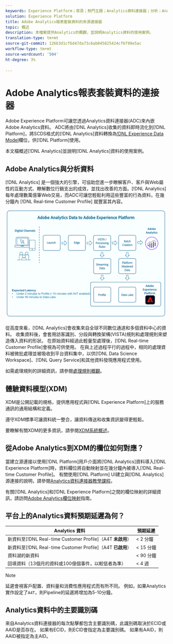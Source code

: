 ```yaml
---
keywords: Experience Platform；首頁；熱門主題；Analytics資料連接器；分析；Analytics
solution: Experience Platform
title: Adobe Analytics報表套裝資料的來源連接器
topic: 概述
description: 本檔案提供Analytics的概觀，並說明Analytics資料的使用案例。
translation-type: tm+mt
source-git-commit: 126b3d1cf6d47da73c6ab045825424cf6f99e5ac
workflow-type: tm+mt
source-wordcount: '504'
ht-degree: 3%

---
```



# Adobe Analytics報表套裝資料的連接器

Adobe Experience Platform可讓您透過Analytics資料連接器(ADC)來內嵌Adobe Analytics資料。 ADC將由[!DNL Analytics]收集的資料即時流化到[!DNL Platform]，將SCDS格式的[!DNL Analytics]資料轉換為[!DNL Experience Data Model](XDM)欄位，供[!DNL Platform]使用。

本文檔概述[!DNL Analytics]並說明[!DNL Analytics]資料的使用案例。

## Adobe Analytics與分析資料

[!DNL Analytics] 是一個強大的引擎，可協助您進一步瞭解客戶、客戶與Web屬性的互動方式、瞭解數位行銷支出的成效，並找出改善的方面。[!DNL Analytics] 每年處理數萬億筆Web交易，而ADC可讓您輕鬆利用這些豐富的行為資料，在幾分鐘內 [!DNL Real-time Customer Profile] 就豐富其內容。

![](./images/analytics-data-experience-platform.png)

從高度來看，[!DNL Analytics]會收集來自全球不同數位通道和多個資料中心的資料。 收集資料後，會套用訪客識別、分段與轉換架構(VISTA)規則和處理規則來塑造傳入資料的形狀。 在原始資料經過此輕量型處理後，[!DNL Real-time Customer Profile]會視為可供使用。 在與上述過程平行的過程中，相同的處理資料被微批處理並被吸收到平台資料集中，以供[!DNL Data Science Workspace]、[!DNL Query Service]和其他資料發現應用程式使用。

如需處理規則的詳細資訊，請參閱[處理規則概觀](https://docs.adobe.com/content/help/zh-Hant/analytics/admin/admin-tools/processing-rules/processing-rules.html)。

## 體驗資料模型(XDM)

XDM是公開記載的規格，提供應用程式與[!DNL Experience Platform]上的服務通訊的通用結構和定義。

遵守XDM標準可讓資料統一整合，讓資料傳送和收集資訊變得更輕鬆。

要瞭解有關XDM的更多資訊，請參閱[XDM系統概述](../../../xdm/home.md)。

## 從Adobe Analytics到XDM的欄位如何對應？

當建立源連接以使用[!DNL Platform]用戶介面將[!DNL Analytics]資料導入[!DNL Experience Platform]時，資料欄位將自動映射並在幾分鐘內被導入[!DNL Real-time Customer Profile]。 有關使用[!DNL Platform] UI建立與[!DNL Analytics]源連接的說明，請參閱[Analytics資料連接器教學課程](../../tutorials/ui/create/adobe-applications/analytics.md)。

有關[!DNL Analytics]和[!DNL Experience Platform]之間的欄位映射的詳細資訊，請訪問[Adobe Analytics欄位映射](./mapping/analytics.md)指南。

## 平台上的Analytics資料預期延遲為何？

| Analytics 資料 | 預期延遲 |
| -------------- | ---------------- |
| 新資料至[!DNL Real-time Customer Profile]（A4T **未啟用**） | &lt; 2 分鐘 |
| 新資料至[!DNL Real-time Customer Profile]（A4T **已啟用**） | &lt; 15 分鐘 |
| 資料湖的新資料 | &lt; 90 分鐘 |
| 回填資料（13個月的資料或100億個事件，以較低者為準） | &lt; 4 週 |

>[!NOTE]
>
>延遲會視客戶配置、資料量和消費性應用程式而有所不同。 例如，如果Analytics實作設定了`A4T`，則Pipeline的延遲將增加為5-10分鐘。

## Analytics資料中的主要識別碼

來自Analytics資料連接器的每次點擊都包含主要識別碼，此識別碼取決於ECID或AAID是否存在。 如果有ECID，則ECID會指定為主要識別碼。 如果有AAID，則AAID被指定為主AID。